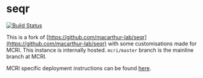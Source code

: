 
seqr
====
[![Build Status](https://travis-ci.com/ssadedin/seqr.svg?branch=mcri%2Fmaster)](https://travis-ci.com/ssadedin/seqr)

This is a fork of [https://github.com/macarthur-lab/seqr](https://github.com/macarthur-lab/seqr) with some customisations
made for MCRI.  This instance is internally hosted.  `mcri/master` branch is the mainline branch at MCRI.

MCRI specific deployment instructions can be found [here](https://github.com/ssadedin/seqr/tree/mcri/master/mcri_deploy).
